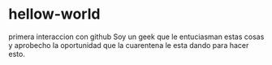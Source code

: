 # hellow-world
primera interaccion con github
Soy un geek que le entuciasman estas cosas y aprobecho la oportunidad que la cuarentena le esta dando para hacer esto.

